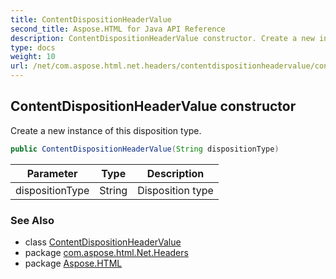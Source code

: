```yaml
---
title: ContentDispositionHeaderValue
second_title: Aspose.HTML for Java API Reference
description: ContentDispositionHeaderValue constructor. Create a new instance of this disposition type
type: docs
weight: 10
url: /net/com.aspose.html.net.headers/contentdispositionheadervalue/contentdispositionheadervalue/
---
```

## ContentDispositionHeaderValue constructor

Create a new instance of this disposition type.

```java
public ContentDispositionHeaderValue(String dispositionType)
```

| Parameter | Type | Description |
| --- | --- | --- |
| dispositionType | String | Disposition type |

### See Also

* class [ContentDispositionHeaderValue](../)
* package [com.aspose.html.Net.Headers](../../contentdispositionheadervalue/)
* package [Aspose.HTML](../../../)
